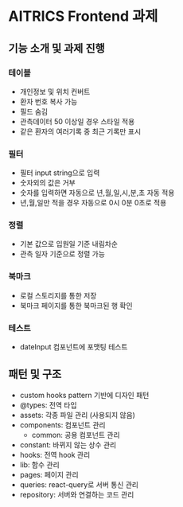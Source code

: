 # AITRICS Frontend 과제

## 기능 소개 및 과제 진행

### 테이블

- 개인정보 및 위치 컨버트
- 환자 번호 복사 가능
- 필드 숨김
- 관측데이터 50 이상일 경우 스타일 적용
- 같은 환자의 여러기록 중 최근 기록만 표시

### 필터

- 필터 input string으로 입력
- 숫자외의 값은 거부
- 숫자를 입력하면 자동으로 년,월,일,시,분,초 자동 적용
- 년,월,일만 적을 경우 자동으로 0시 0분 0초로 적용

### 정렬

- 기본 값으로 입원일 기준 내림차순
- 관측 일자 기준으로 정렬 가능

### 북마크

- 로컬 스토리지를 통한 저장
- 북마크 페이지를 통한 북마크된 행 확인

### 테스트

- dateInput 컴포넌트에 포맷팅 테스트

## 패턴 및 구조

- custom hooks pattern 기반에 디자인 패턴
- @types: 전역 타입
- assets: 각종 파일 관리 (사용되지 않음)
- components: 컴포넌트 관리
  - common: 공용 컴포넌트 관리
- constant: 바뀌지 않는 상수 관리
- hooks: 전역 hook 관리
- lib: 함수 관리
- pages: 페이지 관리
- queries: react-query로 서버 통신 관리
- repository: 서버와 연결하는 코드 관리
